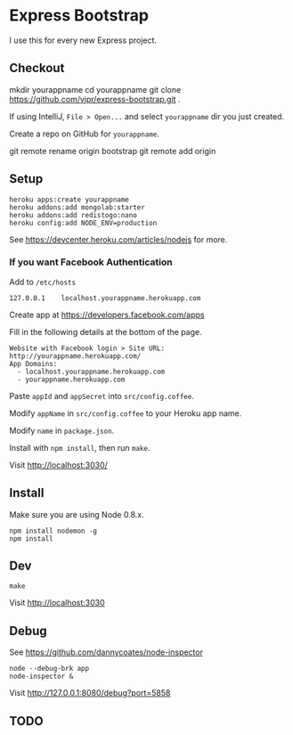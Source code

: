 # Express Bootstrap

I use this for every new Express project.

## Checkout

  mkdir yourappname
  cd yourappname
  git clone https://github.com/vjpr/express-bootstrap.git .

If using IntelliJ, `File > Open...` and select `yourappname` dir you just created.

Create a repo on GitHub for `yourappname`.

  git remote rename origin bootstrap
  git remote add origin <remote-github-url>

## Setup

    heroku apps:create yourappname
    heroku addons:add mongolab:starter
    heroku addons:add redistogo:nano
    heroku config:add NODE_ENV=production

See https://devcenter.heroku.com/articles/nodejs for more.

### If you want Facebook Authentication

Add to `/etc/hosts`

    127.0.0.1    localhost.yourappname.herokuapp.com

Create app at <https://developers.facebook.com/apps>

Fill in the following details at the bottom of the page.

    Website with Facebook login > Site URL: http://yourappname.herokuapp.com/
    App Domains:
      - localhost.yourappname.herokuapp.com
      - yourappname.herokuapp.com

Paste `appId` and `appSecret` into `src/config.coffee`.

Modify `appName` in `src/config.coffee` to your Heroku app name.

Modify `name` in `package.json`.

Install with `npm install`, then run `make`.

Visit <http://localhost:3030/>

## Install

Make sure you are using Node 0.8.x.

    npm install nodemon -g
    npm install

## Dev

    make
    
Visit <http://localhost:3030>

## Debug

See <https://github.com/dannycoates/node-inspector>

    node --debug-brk app
    node-inspector &
    
 Visit <http://127.0.0.1:8080/debug?port=5858>
 
## TODO
